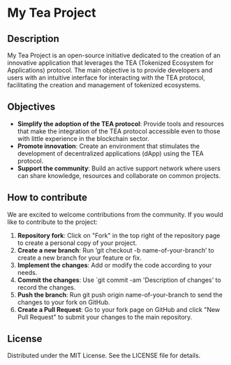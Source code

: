 # My Tea Project

## Description

My Tea Project is an open-source initiative dedicated to the creation of an innovative application that leverages the TEA (Tokenized Ecosystem for Applications) protocol. The main objective is to provide developers and users with an intuitive interface for interacting with the TEA protocol, facilitating the creation and management of tokenized ecosystems.

## Objectives

- **Simplify the adoption of the TEA protocol**: Provide tools and resources that make the integration of the TEA protocol accessible even to those with little experience in the blockchain sector.
- **Promote innovation**: Create an environment that stimulates the development of decentralized applications (dApp) using the TEA protocol.
- **Support the community**: Build an active support network where users can share knowledge, resources and collaborate on common projects.

## How to contribute

We are excited to welcome contributions from the community. If you would like to contribute to the project:

1. **Repository fork**: Click on "Fork" in the top right of the repository page to create a personal copy of your project.
2. **Create a new branch**: Run ‘git checkout -b name-of-your-branch’ to create a new branch for your feature or fix.
3. **Implement the changes**: Add or modify the code according to your needs.
4. **Commit the changes**: Use `git commit -am 'Description of changes' to record the changes.
5. **Push the branch**: Run git push origin name-of-your-branch to send the changes to your fork on GitHub.
6. **Create a Pull Request**: Go to your fork page on GitHub and click "New Pull Request" to submit your changes to the main repository.

## License

Distributed under the MIT License. See the LICENSE file for details.

